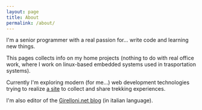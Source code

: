 ```yaml
---
layout: page
title: About
permalink: /about/
---
```

I'm a senior programmer with a real passion for... write code and learning new things.

This pages collects info on my home projects (nothing to do with real office work, where I work on linux-based embedded systems used in trasportation systems).

Currently I'm exploring modern (for me...) web development technologies trying to realize [a site](https://www.girelloni.net) to collect and share trekking experiences.

I'm also editor of the [Girelloni.net blog](https://blog.girelloni.net) (in italian language).

